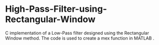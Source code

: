 # High-Pass-Filter-using-Rectangular-Window
C implementation of a Low-Pass filter designed using the Rectangular Window method. The code is used to create a mex function in MATLAB .
